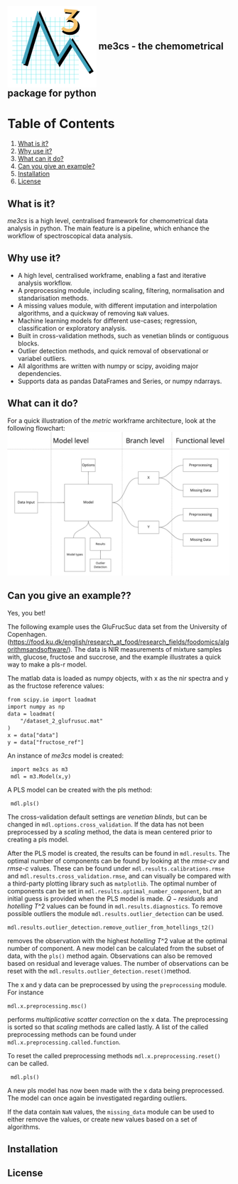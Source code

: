 
<h2> 
<img src="https://github.com/DanielHoj/me3cs/blob/master/me3cs_logo.png" width="200"  align = "center">
 me3cs - the chemometrical package for python
</h2>



# Table of Contents
1. [What is it?](#What_is_it)
2. [Why use it?](#why_use_it)
3. [What can it do?](#What_can_it_do)
4. [Can you give an example?](#Example)
5. [Installation](#Installation)
6. [License](#License)

## What is it? <a name="What_is_it"></a>
*me3cs* is a high level, centralised framework for chemometrical data analysis in python. The main feature is a pipeline, which enhance the workflow of spectroscopical data analysis.


## Why use it? <a name="why_use_it"></a>
* A high level, centralised workframe, enabling a fast and iterative analysis workflow. 
* A preprocessing module, including scaling, filtering, normalisation and standarisation methods.
* A missing values module, with different imputation and interpolation algorithms, and a quickway of removing `NaN` values.
* Machine learning models for different use-cases; regression, classification or exploratory analysis.
* Built in cross-validation methods, such as venetian blinds or contiguous blocks.
* Outlier detection methods, and quick removal of observational or variabel outliers.
* All algorithms are written with numpy or scipy, avoiding major dependencies.
* Supports data as pandas DataFrames and Series, or numpy ndarrays.

## What can it do? <a name="What_can_it_do"></a>
For a quick illustration of the *metric* workframe architecture, look at the following flowchart: \
<img src="https://github.com/DanielHoj/me3cs/blob/master/flowchart_model.jpg" width="500">

## Can you give an example?? <a name="Example"></a>
Yes, you bet!

The following example uses the GluFrucSuc data set from the University of Copenhagen. (https://food.ku.dk/english/research_at_food/research_fields/foodomics/algorithmsandsoftware/).
The data is NIR measurements of mixture samples with, glucose, fructose and succrose, and the example illustrates a quick way to make a pls-r model.

The matlab data is loaded as numpy objects, with x as the nir spectra and y as the fructose reference values:

    from scipy.io import loadmat
    import numpy as np
    data = loadmat(
        "/dataset_2_glufrusuc.mat"
    )
    x = data["data"]
    y = data["fructose_ref"]

An instance of *me3cs* model is created:

     import me3cs as m3
     mdl = m3.Model(x,y)
    
A PLS model can be created with the pls method:

     mdl.pls()
     
The cross-validation default settings are *venetian blinds*, but can be changed in ``mdl.options.cross_validation``. If the data has not been preprocessed by a *scaling* method, the data is mean centered prior to creating a pls model.

After the PLS model is created, the results can be found in ``mdl.results``. The optimal number of components can be found by looking at the *rmse-cv* and *rmse-c* values. These can be found under ``mdl.results.calibrations.rmse`` and ``mdl.results.cross_validation.rmse``, and can visually be compared with a third-party plotting library such as ``matplotlib``. The optimal number of components can be set in ``mdl.results.optimal_number_component``, but an initial guess is provided when the PLS model is made.  $Q-residuals$ and $hotelling\ T\^2$ values can be found in ``mdl.results.diagnostics``. To remove possible outliers the module ``mdl.results.outlier_detection`` can be used. 

    mdl.results.outlier_detection.remove_outlier_from_hotellings_t2()

removes the observation with the highest $hotelling\ T\^2$ value at the optimal number of component. A new model can be calculated from the subset of data, with the ``pls()`` method again. Observations can also be removed based on residual and leverage values. The number of observations can be reset with the ``mdl.results.outlier_detection.reset()``method.

The x and y data can be preprocessed by using the ``preprocessing`` module. For instance

    mdl.x.preprocessing.msc()
    
performs *multiplicative scatter correction* on the x data. The preprocessing is sorted so that *scaling* methods are called lastly. A list of the called preprocessing methods can be found under ``mdl.x.preprocessing.called.function``.

To reset the called preprocessing methods ``mdl.x.preprocessing.reset()`` can be called.

     mdl.pls()
     
A new pls model has now been made with the x data being preprocessed. The model can once again be investigated regarding outliers.

If the data contain ``NaN`` values, the ``missing_data`` module can be used to either remove the values, or create new values based on a set of algorithms.


   

## Installation <a name="Installation"></a>

## License <a name="License"></a>
